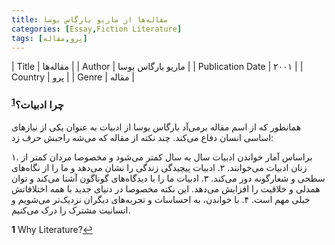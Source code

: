 ```yaml
---
title: مقاله‌ها از ماریو بارگاس یوسا
categories: [Essay,Fiction Literature]
tags: [پرو,مقاله]
---     
```


| Title | مقاله‌ها  |
| Author |  ماریو بارگاس یوسا  |
| Publication Date | ۲۰۰۱   |
| Country | پرو |
| Genre | مقاله  |

### چرا ادبیات؟<sup id="a1">[1](#f1)</sup>

همانطور که از اسم مقاله برمی‌آد بارگاس یوسا از ادبیات به عنوان یکی از نیازهای اساسی انسان دفاع می‌کند. چند نکته از مقاله که می‌شه راجبش حرف زد:

۱. براساس آمار خواندن ادبیات سال به سال کمتر می‌شود و مخصوصا مردان کمتر از زنان ادبیات می‌خوانند.
۲.  ادبیات پیچیدگی زندگی را نشان می‌دهد و ما را از نگاه‌های سطحی و شعارگونه دور می‌کند.
۳. ادبیات ما را با دیدگاه‌های گوناگون آشنا می‌کند و توان همدلی و خلاقیت را افزایش می‌دهد. این نکته مخصوصا در دنیای جدید با همه اختلافاتش خیلی مهم است.
۴. با خواندن، به احساسات و تجربه‌های دیگران نزدیک‌تر می‌شویم و انسانیت 
مشترک را درک می‌کنیم.


<b id="f1">1</b> <span class="footnote">Why Literature?</span>[↩](#a1)
